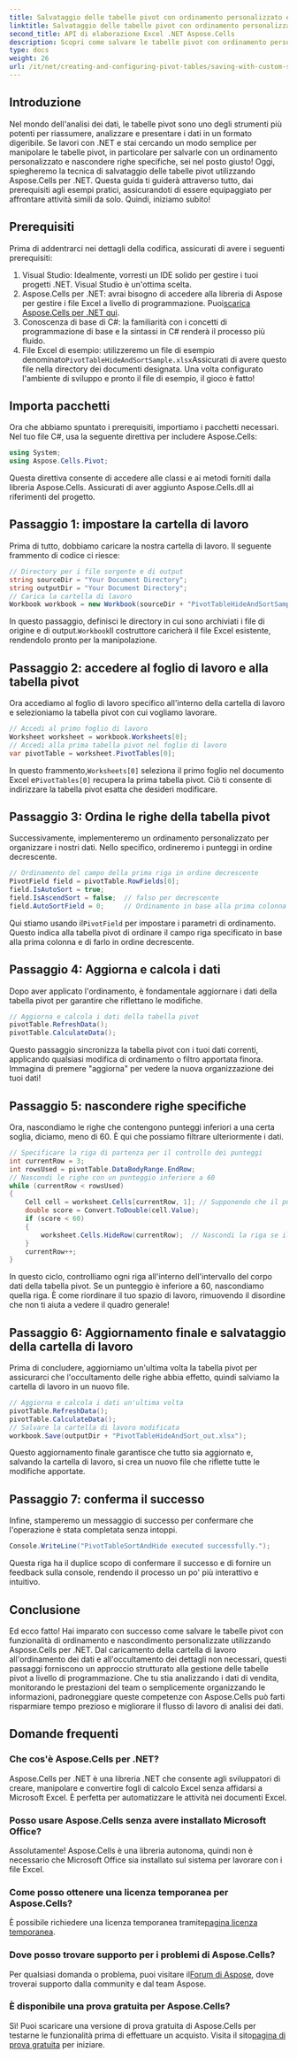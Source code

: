 ```yaml
---
title: Salvataggio delle tabelle pivot con ordinamento personalizzato e nascondi in .NET
linktitle: Salvataggio delle tabelle pivot con ordinamento personalizzato e nascondi in .NET
second_title: API di elaborazione Excel .NET Aspose.Cells
description: Scopri come salvare le tabelle pivot con ordinamento personalizzato e nascondere le righe utilizzando Aspose.Cells per .NET. Guida passo passo con esempi pratici inclusi.
type: docs
weight: 26
url: /it/net/creating-and-configuring-pivot-tables/saving-with-custom-sort-and-hide/
---
```

## Introduzione
Nel mondo dell'analisi dei dati, le tabelle pivot sono uno degli strumenti più potenti per riassumere, analizzare e presentare i dati in un formato digeribile. Se lavori con .NET e stai cercando un modo semplice per manipolare le tabelle pivot, in particolare per salvarle con un ordinamento personalizzato e nascondere righe specifiche, sei nel posto giusto! Oggi, spiegheremo la tecnica di salvataggio delle tabelle pivot utilizzando Aspose.Cells per .NET. Questa guida ti guiderà attraverso tutto, dai prerequisiti agli esempi pratici, assicurandoti di essere equipaggiato per affrontare attività simili da solo. Quindi, iniziamo subito!
## Prerequisiti
Prima di addentrarci nei dettagli della codifica, assicurati di avere i seguenti prerequisiti:
1. Visual Studio: Idealmente, vorresti un IDE solido per gestire i tuoi progetti .NET. Visual Studio è un'ottima scelta.
2.  Aspose.Cells per .NET: avrai bisogno di accedere alla libreria di Aspose per gestire i file Excel a livello di programmazione. Puoi[scarica Aspose.Cells per .NET qui](https://releases.aspose.com/cells/net/).
3. Conoscenza di base di C#: la familiarità con i concetti di programmazione di base e la sintassi in C# renderà il processo più fluido.
4.  File Excel di esempio: utilizzeremo un file di esempio denominato`PivotTableHideAndSortSample.xlsx`Assicurati di avere questo file nella directory dei documenti designata.
Una volta configurato l'ambiente di sviluppo e pronto il file di esempio, il gioco è fatto!
## Importa pacchetti
Ora che abbiamo spuntato i prerequisiti, importiamo i pacchetti necessari. Nel tuo file C#, usa la seguente direttiva per includere Aspose.Cells:
```csharp
using System;
using Aspose.Cells.Pivot;
```
Questa direttiva consente di accedere alle classi e ai metodi forniti dalla libreria Aspose.Cells. Assicurati di aver aggiunto Aspose.Cells.dll ai riferimenti del progetto.
## Passaggio 1: impostare la cartella di lavoro
Prima di tutto, dobbiamo caricare la nostra cartella di lavoro. Il seguente frammento di codice ci riesce:
```csharp
// Directory per i file sorgente e di output
string sourceDir = "Your Document Directory";
string outputDir = "Your Document Directory";
// Carica la cartella di lavoro
Workbook workbook = new Workbook(sourceDir + "PivotTableHideAndSortSample.xlsx");
```
 In questo passaggio, definisci le directory in cui sono archiviati i file di origine e di output.`Workbook`Il costruttore caricherà il file Excel esistente, rendendolo pronto per la manipolazione.
## Passaggio 2: accedere al foglio di lavoro e alla tabella pivot
Ora accediamo al foglio di lavoro specifico all'interno della cartella di lavoro e selezioniamo la tabella pivot con cui vogliamo lavorare.
```csharp
// Accedi al primo foglio di lavoro
Worksheet worksheet = workbook.Worksheets[0];
// Accedi alla prima tabella pivot nel foglio di lavoro
var pivotTable = worksheet.PivotTables[0];
```
 In questo frammento,`Worksheets[0]` seleziona il primo foglio nel documento Excel e`PivotTables[0]` recupera la prima tabella pivot. Ciò ti consente di indirizzare la tabella pivot esatta che desideri modificare.
## Passaggio 3: Ordina le righe della tabella pivot
Successivamente, implementeremo un ordinamento personalizzato per organizzare i nostri dati. Nello specifico, ordineremo i punteggi in ordine decrescente.
```csharp
// Ordinamento del campo della prima riga in ordine decrescente
PivotField field = pivotTable.RowFields[0];
field.IsAutoSort = true;
field.IsAscendSort = false;  // falso per decrescente
field.AutoSortField = 0;     // Ordinamento in base alla prima colonna
```
 Qui stiamo usando il`PivotField` per impostare i parametri di ordinamento. Questo indica alla tabella pivot di ordinare il campo riga specificato in base alla prima colonna e di farlo in ordine decrescente. 
## Passaggio 4: Aggiorna e calcola i dati
Dopo aver applicato l'ordinamento, è fondamentale aggiornare i dati della tabella pivot per garantire che riflettano le modifiche.
```csharp
// Aggiorna e calcola i dati della tabella pivot
pivotTable.RefreshData();
pivotTable.CalculateData();
```
Questo passaggio sincronizza la tabella pivot con i tuoi dati correnti, applicando qualsiasi modifica di ordinamento o filtro apportata finora. Immagina di premere "aggiorna" per vedere la nuova organizzazione dei tuoi dati!
## Passaggio 5: nascondere righe specifiche
Ora, nascondiamo le righe che contengono punteggi inferiori a una certa soglia, diciamo, meno di 60. È qui che possiamo filtrare ulteriormente i dati.
```csharp
// Specificare la riga di partenza per il controllo dei punteggi
int currentRow = 3;
int rowsUsed = pivotTable.DataBodyRange.EndRow;
// Nascondi le righe con un punteggio inferiore a 60
while (currentRow < rowsUsed)
{
    Cell cell = worksheet.Cells[currentRow, 1]; // Supponendo che il punteggio sia nella prima colonna
    double score = Convert.ToDouble(cell.Value);
    if (score < 60)
    {
        worksheet.Cells.HideRow(currentRow);  // Nascondi la riga se il punteggio è inferiore a 60
    }
    currentRow++;
}
```
In questo ciclo, controlliamo ogni riga all'interno dell'intervallo del corpo dati della tabella pivot. Se un punteggio è inferiore a 60, nascondiamo quella riga. È come riordinare il tuo spazio di lavoro, rimuovendo il disordine che non ti aiuta a vedere il quadro generale!
## Passaggio 6: Aggiornamento finale e salvataggio della cartella di lavoro
Prima di concludere, aggiorniamo un'ultima volta la tabella pivot per assicurarci che l'occultamento delle righe abbia effetto, quindi salviamo la cartella di lavoro in un nuovo file.
```csharp
// Aggiorna e calcola i dati un'ultima volta
pivotTable.RefreshData();
pivotTable.CalculateData();
// Salvare la cartella di lavoro modificata
workbook.Save(outputDir + "PivotTableHideAndSort_out.xlsx");
```
Questo aggiornamento finale garantisce che tutto sia aggiornato e, salvando la cartella di lavoro, si crea un nuovo file che riflette tutte le modifiche apportate.
## Passaggio 7: conferma il successo
Infine, stamperemo un messaggio di successo per confermare che l'operazione è stata completata senza intoppi.
```csharp
Console.WriteLine("PivotTableSortAndHide executed successfully.");
```
Questa riga ha il duplice scopo di confermare il successo e di fornire un feedback sulla console, rendendo il processo un po' più interattivo e intuitivo.
## Conclusione
Ed ecco fatto! Hai imparato con successo come salvare le tabelle pivot con funzionalità di ordinamento e nascondimento personalizzate utilizzando Aspose.Cells per .NET. Dal caricamento della cartella di lavoro all'ordinamento dei dati e all'occultamento dei dettagli non necessari, questi passaggi forniscono un approccio strutturato alla gestione delle tabelle pivot a livello di programmazione. Che tu stia analizzando i dati di vendita, monitorando le prestazioni del team o semplicemente organizzando le informazioni, padroneggiare queste competenze con Aspose.Cells può farti risparmiare tempo prezioso e migliorare il flusso di lavoro di analisi dei dati.
## Domande frequenti
### Che cos'è Aspose.Cells per .NET?
Aspose.Cells per .NET è una libreria .NET che consente agli sviluppatori di creare, manipolare e convertire fogli di calcolo Excel senza affidarsi a Microsoft Excel. È perfetta per automatizzare le attività nei documenti Excel.
### Posso usare Aspose.Cells senza avere installato Microsoft Office?
Assolutamente! Aspose.Cells è una libreria autonoma, quindi non è necessario che Microsoft Office sia installato sul sistema per lavorare con i file Excel.
### Come posso ottenere una licenza temporanea per Aspose.Cells?
 È possibile richiedere una licenza temporanea tramite[pagina licenza temporanea](https://purchase.aspose.com/temporary-license/).
### Dove posso trovare supporto per i problemi di Aspose.Cells?
 Per qualsiasi domanda o problema, puoi visitare il[Forum di Aspose](https://forum.aspose.com/c/cells/9), dove troverai supporto dalla community e dal team Aspose.
### È disponibile una prova gratuita per Aspose.Cells?
 Sì! Puoi scaricare una versione di prova gratuita di Aspose.Cells per testarne le funzionalità prima di effettuare un acquisto. Visita il sito[pagina di prova gratuita](https://releases.aspose.com/) per iniziare.